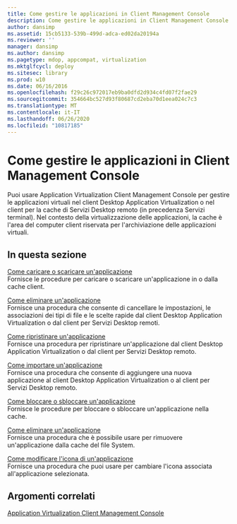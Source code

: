 ```yaml
---
title: Come gestire le applicazioni in Client Management Console
description: Come gestire le applicazioni in Client Management Console
author: dansimp
ms.assetid: 15cb5133-539b-499d-adca-ed02da20194a
ms.reviewer: ''
manager: dansimp
ms.author: dansimp
ms.pagetype: mdop, appcompat, virtualization
ms.mktglfcycl: deploy
ms.sitesec: library
ms.prod: w10
ms.date: 06/16/2016
ms.openlocfilehash: f29c26c972017eb9ba0dfd2d934c4fd07f2fae29
ms.sourcegitcommit: 354664bc527d93f80687cd2eba70d1eea024c7c3
ms.translationtype: MT
ms.contentlocale: it-IT
ms.lasthandoff: 06/26/2020
ms.locfileid: "10817185"
---
```

# Come gestire le applicazioni in Client Management Console


Puoi usare Application Virtualization Client Management Console per gestire le applicazioni virtuali nel client Desktop Application Virtualization o nel client per la cache di Servizi Desktop remoto (in precedenza Servizi terminal). Nel contesto della virtualizzazione delle applicazioni, la cache è l'area del computer client riservata per l'archiviazione delle applicazioni virtuali.

## In questa sezione


<a href="" id="how-to-load-or-unload-an-application"></a>[Come caricare o scaricare un'applicazione](how-to-load-or-unload-an-application.md)  
Fornisce le procedure per caricare o scaricare un'applicazione in o dalla cache client.

<a href="" id="how-to-clear-an-application"></a>[Come eliminare un'applicazione](how-to-clear-an-application.md)  
Fornisce una procedura che consente di cancellare le impostazioni, le associazioni dei tipi di file e le scelte rapide dal client Desktop Application Virtualization o dal client per Servizi Desktop remoti.

<a href="" id="how-to-repair-an-application"></a>[Come ripristinare un'applicazione](how-to-repair-an-application.md)  
Fornisce una procedura per ripristinare un'applicazione dal client Desktop Application Virtualization o dal client per Servizi Desktop remoto.

<a href="" id="how-to-import-an-application"></a>[Come importare un'applicazione](how-to-import-an-application.md)  
Fornisce una procedura che consente di aggiungere una nuova applicazione al client Desktop Application Virtualization o al client per Servizi Desktop remoto.

<a href="" id="how-to-lock-or-unlock-an-application"></a>[Come bloccare o sbloccare un'applicazione](how-to-lock-or-unlock-an-application.md)  
Fornisce le procedure per bloccare o sbloccare un'applicazione nella cache.

<a href="" id="how-to-delete-an-application"></a>[Come eliminare un'applicazione](how-to-delete-an-application.md)  
Fornisce una procedura che è possibile usare per rimuovere un'applicazione dalla cache del file System.

<a href="" id="how-to-change-an-application-icon"></a>[Come modificare l'icona di un'applicazione](how-to-change-an-application-icon.md)  
Fornisce una procedura che puoi usare per cambiare l'icona associata all'applicazione selezionata.

## Argomenti correlati


[Application Virtualization Client Management Console](application-virtualization-client-management-console.md)

 

 





